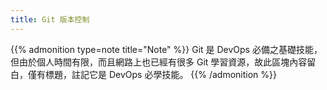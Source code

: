 ```yaml
---
title: Git 版本控制
---
```


{{% admonition type=note title="Note" %}}
Git 是 DevOps 必備之基礎技能，但由於個人時間有限，而且網路上也已經有很多 Git 學習資源，故此區塊內容留白，僅有標題，註記它是 DevOps 必學技能。
{{% /admonition %}}
